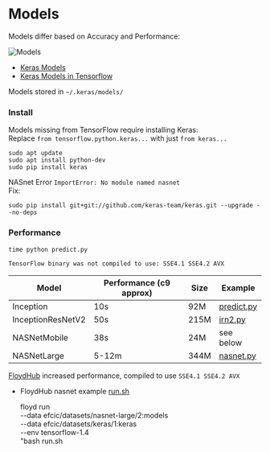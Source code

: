 # Models

Models differ based on Accuracy and Performance:

![Models](https://github.com/EN10/KerasInception/raw/master/images/Models.jpg)

* [Keras Models](https://keras.io/applications)   
* [Keras Models in Tensorflow](https://www.tensorflow.org/api_docs/python/tf/keras/applications)

Models stored in `~/.keras/models/`

### Install

Models missing from TensorFlow require installing Keras:   
Replace `from tensorflow.python.keras...` with just `from keras...`

    sudo apt update 
    sudo apt install python-dev 
    sudo pip install keras

NASnet Error `ImportError: No module named nasnet`   
Fix:

    sudo pip install git+git://github.com/keras-team/keras.git --upgrade --no-deps

### Performance

    time python predict.py

`TensorFlow binary was not compiled to use: SSE4.1 SSE4.2 AVX`

| Model | Performance (c9 approx) | Size | Example |
| ------------- | ------------- | ------------- | ------------- |
| Inception  | 10s | 92M | [predict.py](https://github.com/EN10/KerasInception/blob/master/predict.py) |
| InceptionResNetV2  | 50s  | 215M | [irn2.py](https://github.com/EN10/KerasInception/blob/master/models/irn2.py) |
| NASNetMobile  | 38s  | 24M | see below |
| NASNetLarge  | 5-12m | 344M | [nasnet.py](https://github.com/EN10/KerasInception/blob/master/models/nasnet.py) |

[FloydHub](https://github.com/EN10/FloydHub) increased performance, compiled to use `SSE4.1 SSE4.2 AVX`

* FloydHub nasnet example [run.sh](https://github.com/EN10/KerasInception/blob/master/models/run.sh)


    floyd run \
    --data efcic/datasets/nasnet-large/2:models \
    --data efcic/datasets/keras/1:keras \
    --env tensorflow-1.4 \
    "bash run.sh